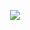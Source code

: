 <p align="center">
  <!-- Typing SVG by DenverCoder1 - https://github.com/DenverCoder1/readme-typing-svg -->
    <img src="[https://readme-typing-svg.demolab.com?font=Fira+Code&pause=1000&color=020DF7&width=435&lines=Full-stack+web+and+app+developer;UI%2FUX+designer+in+training;Always+learning+new+things](https://readme-typing-svg.demolab.com?font=Fira+Code&size=25&pause=1000&color=0E6958&center=true&vCenter=true&multiline=true&width=435&height=110&lines=Laboratorio+-+2;Desarrollo+de+Aplicaciones;Empresariales++-+Django)" /></a>
</p>

